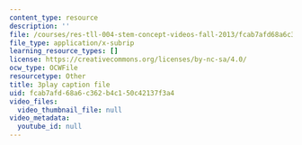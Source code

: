 ```yaml
---
content_type: resource
description: ''
file: /courses/res-tll-004-stem-concept-videos-fall-2013/fcab7afd68a6c362b4c150c42137f3a4_AfQEEymfzaI.srt
file_type: application/x-subrip
learning_resource_types: []
license: https://creativecommons.org/licenses/by-nc-sa/4.0/
ocw_type: OCWFile
resourcetype: Other
title: 3play caption file
uid: fcab7afd-68a6-c362-b4c1-50c42137f3a4
video_files:
  video_thumbnail_file: null
video_metadata:
  youtube_id: null
---
```

